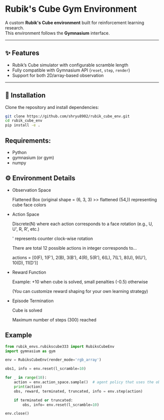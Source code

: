 # Rubik's Cube Gym Environment

A custom **Rubik's Cube environment** built for reinforcement learning research.  
This environment follows the **Gymnasium** interface.

---

## ✨ Features
- Rubik’s Cube simulator with configurable scramble length
- Fully compatible with Gymnasium API (`reset`, `step`, `render`)
- Support for both 2D/array-based observation
---

## 🚀 Installation

Clone the repository and install dependencies:
```bash
git clone https://github.com/shryu8902/rubik_cube_env.git
cd rubik_cube_env
pip install -e .
```
## Requirements:

- Python 
- gymnasium (or gym)
- numpy

## ⚙️ Environment Details

- Observation Space

  Flattened Box (original shape = (6, 3, 3) >>  flattened (54,)) representing cube face colors
  
- Action Space

  Discrete(N) where each action corresponds to a face rotation (e.g., U, U', R, R', etc.)

  ' represents counter clock-wise rotation

  There are total 12 possible actions in integer corresponds to... 
  
  actions = [0(F), 1(F'), 2(B), 3(B'), 4(R), 5(R'), 6(L), 7(L'), 8(U), 9(U'), 10(D), 11(D')] 


- Reward Function

  Example: +10 when cube is solved, small penalties (-0.5) otherwise

  (You can customize reward shaping for your own learning strategy)

- Episode Termination

  Cube is solved

  Maximum number of steps (300) reached

## Example

```python
from rubik_envs.rubikscube333 import RubiksCubeEnv
import gymnasium as gym

env = RubiksCubeEnv(render_mode='rgb_array')

obs1, info = env.reset(l_scramble=10)

for _ in range(10):
    action = env.action_space.sample()  # agent policy that uses the observation and info
    print(action)
    obs, reward, terminated, truncated, info = env.step(action)

    if terminated or truncated:
        obs, info= env.reset(l_scramble=10)

env.close()
```
